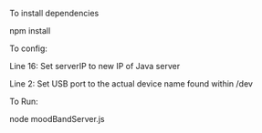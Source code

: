  To install dependencies
 
 npm install
 
 
 To config:
 
 Line 16: Set serverIP to new IP of Java server
 
 Line 2: Set USB port to the actual device name found within /dev
 
 
 To Run:
 
 node moodBandServer.js
 
